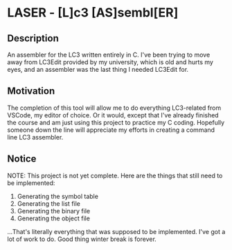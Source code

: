 # LASER - [**L**]c3 [**AS**]sembl[**ER**]

## Description

An assembler for the LC3 written entirely in C. I've been trying to move away from LC3Edit provided by my university, which is old and hurts my eyes, and an assembler was the last thing I needed LC3Edit for.

## Motivation

The completion of this tool will allow me to do everything LC3-related from VSCode, my editor of choice. Or it would, except that I've already finished the course and am just using this project to practice my C coding. Hopefully someone down the line will appreciate my efforts in creating a command line LC3 assembler.

## Notice

NOTE: This project is not yet complete. Here are the things that still need to be implemented:

1. Generating the symbol table
2. Generating the list file
3. Generating the binary file
4. Generating the object file
   
...That's literally everything that was supposed to be implemented. I've got a lot of work to do. Good thing winter break is forever.